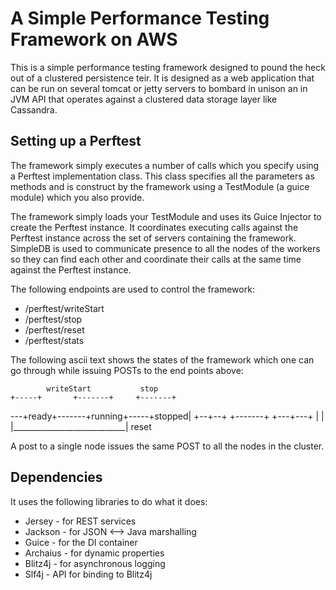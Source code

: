 # A Simple Performance Testing Framework on AWS

This is a simple performance testing framework designed to pound the heck out 
of a clustered persistence teir. It is designed as a web application that 
can be run on several tomcat or jetty servers to bombard in unison an in JVM 
API that operates against a clustered data storage layer like Cassandra.

## Setting up a Perftest

The framework simply executes a number of calls which you specify using a 
Perftest implementation class. This class specifies all the parameters as 
methods and is construct by the framework using a TestModule (a guice module)
which you also provide.

The framework simply loads your TestModule and uses its Guice Injector to 
create the Perftest instance. It coordinates executing calls against the
Perftest instance across the set of servers containing the framework. SimpleDB
is used to communicate presence to all the nodes of the workers so they can
find each other and coordinate their calls at the same time against the 
Perftest instance.

The following endpoints are used to control the framework:

 * /perftest/writeStart
 * /perftest/stop
 * /perftest/reset
 * /perftest/stats

The following ascii text shows the states of the framework which one can 
go through while issuing POSTs to the end points above:

            writeStart           stop
    +-----+       +-------+     +-------+
 ---+ready+-------+running+-----+stopped|
    +--+--+       +-------+     +---+---+
       |                            |
       |____________________________|
                   reset

A post to a single node issues the same POST to all the nodes in the cluster.

## Dependencies

It uses the following libraries to do what it does:

* Jersey - for REST services
* Jackson - for JSON <--> Java marshalling
* Guice - for the DI container
* Archaius - for dynamic properties
* Blitz4j - for asynchronous logging
* Slf4j - API for binding to Blitz4j

